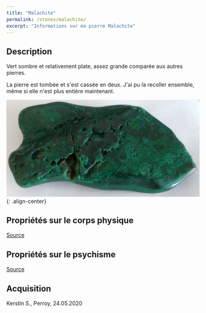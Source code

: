 ```yaml
---
title: "Malachite"
permalink: /stones/malachite/
excerpt: "Informations sur ma pierre Malachite"
---
```


## Description
Vert sombre et relativement plate, assez grande comparée aux autres pierres.

La pierre est tombée et s'est cassée en deux. J'ai pu la recoller ensemble, même si elle n'est plus entière maintenant.

![Malachite](/images/stones/Malachite_Kerstin_20200524.jpg "Malachite"){: .align-center}


## Propriétés sur le corps physique


[Source](https://)


## Propriétés sur le psychisme


[Source](https://)

## Acquisition
Kerstin S., Perroy, 24.05.2020

